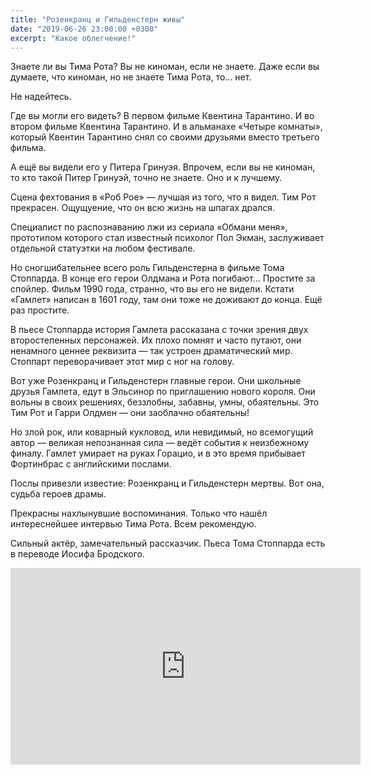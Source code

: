 ```yaml
---
title: "Розенкранц и Гильденстерн живы"
date: "2019-06-26 23:00:00 +0300"
excerpt: "Какое облегчение!"
---
```


Знаете ли вы Тима Рота? Вы не киноман, если не знаете. Даже если вы думаете, что киноман, но не знаете Тима Рота, то... нет.

Не надейтесь.

Где вы могли его видеть? В первом фильме Квентина Тарантино. И во втором фильме Квентина Тарантино. И в альманахе «Четыре комнаты», который Квентин Тарантино снял со своими друзьями вместо третьего фильма.

А ещё вы видели его у Питера Гринуэя. Впрочем, если вы не киноман, то кто такой Питер Гринуэй, точно не знаете. Оно и к лучшему.

Сцена фехтования в «Роб Рое»&nbsp;&mdash; лучшая из того, что я видел. Тим Рот прекрасен. Ощущуение, что он всю жизнь на шпагах дрался.

Специалист по распознаванию лжи из сериала «Обмани меня», прототипом которого стал известный психолог Пол Экман, заслуживает отдельной статуэтки на любом фестивале.

Но сногшибательнее всего роль Гильденстерна в фильме Тома Стоппарда. В конце его герои Олдмана и Рота погибают... Простите за спойлер. Фильм 1990 года, странно, что вы его не видели. Кстати «Гамлет» написан в 1601 году, там они тоже не доживают до конца. Ещё раз простите.

В пьесе Стоппарда история Гамлета рассказана с точки зрения двух второстепенных персонажей. Их плохо помнят и часто путают, они ненамного ценнее реквизита&nbsp;&mdash; так устроен драматический мир. Стоппарт переворачивает этот мир с ног на голову.

Вот уже Розенкранц и Гильденстерн главные герои. Они школьные друзья Гамлета, едут в Эльсинор по приглашению нового короля. Они вольны в своих решениях, беззлобны, забавны, умны, обаятельны. Это Тим Рот и Гарри Олдмен&nbsp;&mdash; они заоблачно обаятельны!

Но злой рок, или коварный кукловод, или невидимый, но всемогущий автор&nbsp;&mdash; великая непознанная сила&nbsp;&mdash; ведёт события к неизбежному финалу. Гамлет умирает на руках Горацио, и в это время прибывает Фортинбрас с английскими послами.

Послы привезли известие: Розенкранц и Гильденстерн мертвы. Вот она, судьба героев драмы.

Прекрасны нахлынувшие воспоминания. Только что нашёл интереснейшее интервью Тима Рота. Всем рекомендую.

Сильный актёр, замечательный рассказчик. Пьеса Тома Стоппарда есть в переводе Иосифа Бродского.

<div class="video-wrapper">
  <iframe width="560" height="315" src="https://www.youtube.com/embed/RGqo5LakwjM" frameborder="0" allow="accelerometer; autoplay; encrypted-media; gyroscope; picture-in-picture" allowfullscreen></iframe>
</div>

